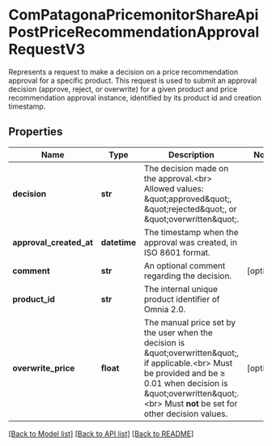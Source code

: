 # ComPatagonaPricemonitorShareApiPostPriceRecommendationApprovalRequestV3

Represents a request to make a decision on a price recommendation approval for a specific product. This request is used to submit an approval decision (approve, reject, or overwrite) for a given product and price recommendation approval instance, identified by its product id and creation timestamp.
## Properties
Name | Type | Description | Notes
------------ | ------------- | ------------- | -------------
**decision** | **str** | The decision made on the approval.&lt;br&gt; Allowed values: \&quot;approved\&quot;, \&quot;rejected\&quot;, or \&quot;overwritten\&quot;. | 
**approval_created_at** | **datetime** | The timestamp when the approval was created, in ISO 8601 format. | 
**comment** | **str** | An optional comment regarding the decision. | [optional] 
**product_id** | **str** | The internal unique product identifier of Omnia 2.0. | 
**overwrite_price** | **float** | The manual price set by the user when the decision is \&quot;overwritten\&quot;, if applicable.&lt;br&gt; Must be provided and be ≥ 0.01 when decision is \&quot;overwritten\&quot;.&lt;br&gt; Must **not** be set for other decision values. | [optional] 

[[Back to Model list]](../README.md#documentation-for-models) [[Back to API list]](../README.md#documentation-for-api-endpoints) [[Back to README]](../README.md)


